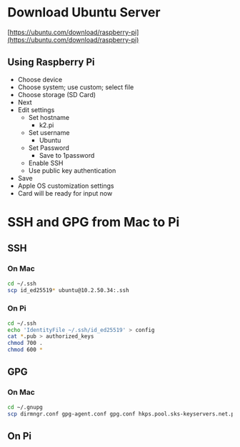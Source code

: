 
# Download Ubuntu Server

[https://ubuntu.com/download/raspberry-pi](https://ubuntu.com/download/raspberry-pi)

## Using Raspberry Pi

- Choose device
- Choose system; use custom; select file
- Choose storage (SD Card)
- Next
- Edit settings
	- Set hostname
		- k2.pi
	- Set username
		- Ubuntu
	- Set Password
		- Save to 1password
	- Enable SSH
	- Use public key authentication
- Save
- Apple OS customization settings
- Card will be ready for input now

# SSH and GPG from Mac to Pi

## SSH

### On Mac
```zsh
cd ~/.ssh
scp id_ed25519* ubuntu@10.2.50.34:.ssh
```

### On Pi
```zsh
cd ~/.ssh 
echo 'IdentityFile ~/.ssh/id_ed25519' > config 
cat *.pub > authorized_keys 
chmod 700 . 
chmod 600 *
```


## GPG

### On Mac
```zsh
cd ~/.gnupg
scp dirmngr.conf gpg-agent.conf gpg.conf hkps.pool.sks-keyservers.net.pem ubuntu@10.2.50.34:.gnupg
```


## On Pi
```zsh
``` 

